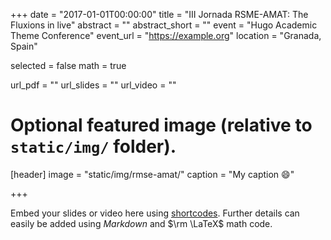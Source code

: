 +++
date = "2017-01-01T00:00:00"
title = "III Jornada RSME-AMAT: The Fluxions in live"
abstract = ""
abstract_short = ""
event = "Hugo Academic Theme Conference"
event_url = "https://example.org"
location = "Granada, Spain"

selected = false
math = true

url_pdf = ""
url_slides = ""
url_video = ""

# Optional featured image (relative to `static/img/` folder).
[header]
image = "static/img/rmse-amat/"
caption = "My caption :smile:"

+++

Embed your slides or video here using [shortcodes](https://gcushen.github.io/hugo-academic-demo/post/writing-markdown-latex/). Further details can easily be added using *Markdown* and $\rm \LaTeX$ math code. 
